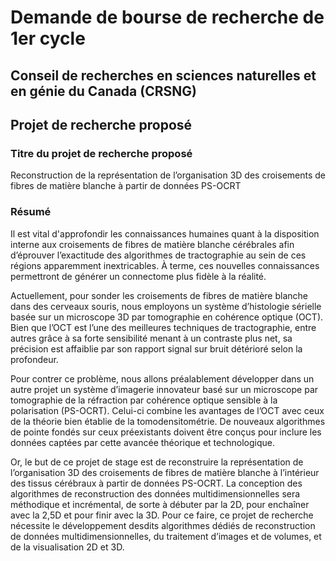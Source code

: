 # Demande de bourse de recherche de 1er cycle

## Conseil de recherches en sciences naturelles et en génie du Canada (CRSNG)

## Projet de recherche proposé

### Titre du projet de recherche proposé

Reconstruction de la représentation de l’organisation 3D des croisements de fibres de matière blanche à partir de données PS-OCRT

### Résumé

Il est vital d'approfondir les connaissances humaines quant à la disposition interne aux croisements de fibres de matière blanche cérébrales afin d’éprouver l’exactitude des algorithmes de tractographie au sein de ces régions apparemment inextricables. À terme, ces nouvelles connaissances permettront de générer un connectome plus fidèle à la réalité.

Actuellement, pour sonder les croisements de fibres de matière blanche dans des cerveaux souris, nous employons un système d’histologie sérielle basée sur un microscope 3D par tomographie en cohérence optique (OCT). Bien que l’OCT est l’une des meilleures techniques de tractographie, entre autres grâce à sa forte sensibilité menant à un contraste plus net, sa précision est affaiblie par son rapport signal sur bruit détérioré selon la profondeur.

Pour contrer ce problème, nous allons préalablement développer dans un autre projet un système d’imagerie innovateur basé sur un microscope par tomographie de la réfraction par cohérence optique sensible à la polarisation (PS-OCRT). Celui-ci combine les avantages de l’OCT avec ceux de la théorie bien établie de la tomodensitométrie. De nouveaux algorithmes de pointe fondés sur ceux préexistants doivent être conçus pour inclure les données captées par cette avancée théorique et technologique.

Or, le but de ce projet de stage est de reconstruire la représentation de l’organisation 3D des croisements de fibres de matière blanche à l’intérieur des tissus cérébraux à partir de données PS-OCRT. La conception des algorithmes de reconstruction des données multidimensionnelles sera méthodique et incrémental, de sorte à débuter par la 2D, pour enchaîner avec la 2,5D et pour finir avec la 3D. Pour ce faire, ce projet de recherche nécessite le développement desdits algorithmes dédiés de reconstruction de données multidimensionnelles, du traitement d’images et de volumes, et de la visualisation 2D et 3D.
